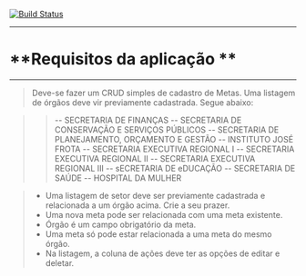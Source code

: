 
[![Build Status](https://travis-ci.org/AndrePaiva/desafio.svg?branch=master)](https://travis-ci.org/AndrePaiva/desafio)

----------

# **Requisitos da aplicação **

-------------

> Deve-se fazer um CRUD simples de cadastro de Metas.
Uma listagem de órgãos deve vir previamente cadastrada. Segue abaixo:

>> -- SECRETARIA DE FINANÇAS
 -- SECRETARIA DE CONSERVAÇÃO E SERVIÇOS PÚBLICOS
 -- SECRETARIA DE PLANEJAMENTO, ORÇAMENTO E GESTÃO
 -- INSTITUTO JOSÉ FROTA
 -- SECRETARIA EXECUTIVA REGIONAL I
 -- SECRETARIA EXECUTIVA REGIONAL II
 -- SECRETARIA EXECUTIVA REGIONAL III
 -- sECRETARIA DE eDUCAÇÃO
 -- SECRETARIA DE SAÚDE
 -- HOSPITAL DA MULHER
 
> - Uma listagem de setor deve ser previamente cadastrada e relacionada a um órgão acima. Crie a seu prazer.
> - Uma nova meta pode ser relacionada com uma meta existente.
> - Órgão é um campo obrigatório da meta.
> - Uma meta só pode estar relacionada a uma meta do mesmo órgão.
> - Na listagem, a coluna de ações deve ter as opções de editar e deletar.